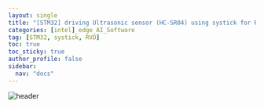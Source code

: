 ```yaml
---
layout: single
title: "[STM32] driving Ultrasonic sensor (HC-SR04) using systick for Rear Vehicle Detection"
categories: [intel]_edge_AI_Software
tag: [STM32, systick, RVD] 
toc: true
toc_sticky: true
author_profile: false
sidebar:
  nav: "docs"
---
```


![header](https://capsule-render.vercel.app/api?type=rect&color=20:660099,100:E2231A)
